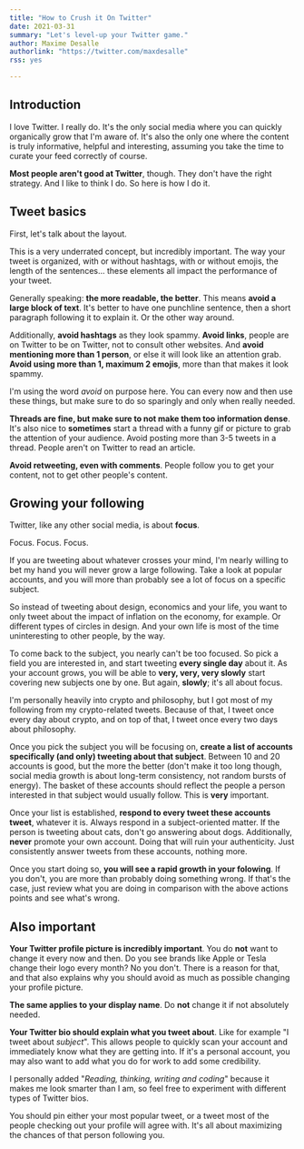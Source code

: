 ```yaml
---
title: "How to Crush it On Twitter"
date: 2021-03-31
summary: "Let's level-up your Twitter game."
author: Maxime Desalle
authorlink: "https://twitter.com/maxdesalle"
rss: yes

---
```


## Introduction

I love Twitter. I really do. It's the only social media where you can quickly organically grow that I'm aware of. It's also the only one where the content is truly informative, helpful and interesting, assuming you take the time to curate your feed correctly of course.

**Most people aren't good at Twitter**, though. They don't have the right strategy. And I like to think I do. So here is how I do it.

## Tweet basics

First, let's talk about the layout. 

This is a very underrated concept, but incredibly important. The way your tweet is organized, with or without hashtags, with or without emojis, the length of the sentences... these elements all impact the performance of your tweet.

Generally speaking: **the more readable, the better**. This means **avoid a large block of text**. It's better to have one punchline sentence, then a short paragraph following it to explain it. Or the other way around.

Additionally, **avoid hashtags** as they look spammy. **Avoid links**, people are on Twitter to be on Twitter, not to consult other websites. And **avoid mentioning more than 1 person**, or else it will look like an attention grab. **Avoid using more than 1, maximum 2 emojis**, more than that makes it look spammy.

I'm using the word *avoid* on purpose here. You can every now and then use these things, but make sure to do so sparingly and only when really needed.

**Threads are fine, but make sure to not make them too information dense**. It's also nice to **sometimes** start a thread with a funny gif or picture to grab the attention of your audience. Avoid posting more than 3-5 tweets in a thread. People aren't on Twitter to read an article.

**Avoid retweeting, even with comments**. People follow you to get your content, not to get other people's content.

## Growing your following

Twitter, like any other social media, is about **focus**.

Focus. Focus. Focus.

If you are tweeting about whatever crosses your mind, I'm nearly willing to bet my hand you will never grow a large following. Take a look at popular accounts, and you will more than probably see a lot of focus on a specific subject.

So instead of tweeting about design, economics and your life, you want to only tweet about the impact of inflation on the economy, for example. Or different types of circles in design. And your own life is most of the time uninteresting to other people, by the way.

To come back to the subject, you nearly can't be too focused. So pick a field you are interested in, and start tweeting **every single day** about it. As your account grows, you will be able to **very, very, very slowly** start covering new subjects one by one. But again, **slowly**; it's all about focus.

I'm personally heavily into crypto and philosophy, but I got most of my following from my crypto-related tweets. Because of that, I tweet once every day about crypto, and on top of that, I tweet once every two days about philosophy.

Once you pick the subject you will be focusing on, **create a list of accounts specifically (and only) tweeting about that subject**. Between 10 and 20 accounts is good, but the more the better (don't make it too long though, social media growth is about long-term consistency, not random bursts of energy). The basket of these accounts should reflect the people a person interested in that subject would usually follow. This is **very** important.

Once your list is established, **respond to every tweet these accounts tweet**, whatever it is. Always respond in a subject-oriented matter. If the person is tweeting about cats, don't go answering about dogs. Additionally, **never** promote your own account. Doing that will ruin your authenticity. Just consistently answer tweets from these accounts, nothing more.

Once you start doing so, **you will see a rapid growth in your folowing**. If you don't, you are more than probably doing something wrong. If that's the case, just review what you are doing in comparison with the above actions points and see what's wrong.

## Also important

**Your Twitter profile picture is incredibly important**. You do **not** want to change it every now and then. Do you see brands like Apple or Tesla change their logo every month? No you don't. There is a reason for that, and that also explains why you should avoid as much as possible changing your profile picture.

**The same applies to your display name**. Do **not** change it if not absolutely needed.

**Your Twitter bio should explain what you tweet about**. Like for example "I tweet about *subject*". This allows people to quickly scan your account and immediately know what they are getting into. If it's a personal account, you may also want to add what you do for work to add some credibility.

I personally added "*Reading, thinking, writing and coding*" because it makes me look smarter than I am, so feel free to experiment with different types of Twitter bios.

You should pin either your most popular tweet, or a tweet most of the people checking out your profile will agree with. It's all about maximizing the chances of that person following you.
